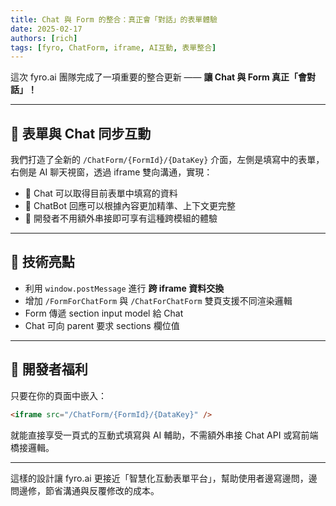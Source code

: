 ```yaml
---
title: Chat 與 Form 的整合：真正會「對話」的表單體驗
date: 2025-02-17
authors: [rich]
tags: [fyro, ChatForm, iframe, AI互動, 表單整合]
---
```


這次 fyro.ai 團隊完成了一項重要的整合更新 —— **讓 Chat 與 Form 真正「會對話」！**

---

## 🤝 表單與 Chat 同步互動

我們打造了全新的 `/ChatForm/{FormId}/{DataKey}` 介面，左側是填寫中的表單，右側是 AI 聊天視窗，透過 iframe 雙向溝通，實現：

- 🔄 Chat 可以取得目前表單中填寫的資料
- 🧠 ChatBot 回應可以根據內容更加精準、上下文更完整
- 👀 開發者不用額外串接即可享有這種跨模組的體驗

---

## 🔌 技術亮點

- 利用 `window.postMessage` 進行 **跨 iframe 資料交換**
- 增加 `/FormForChatForm` 與 `/ChatForChatForm` 雙頁支援不同渲染邏輯
- Form 傳遞 section input model 給 Chat
- Chat 可向 parent 要求 sections 欄位值

---

## 🧪 開發者福利

只要在你的頁面中嵌入：

```html
<iframe src="/ChatForm/{FormId}/{DataKey}" />
```

就能直接享受一頁式的互動式填寫與 AI 輔助，不需額外串接 Chat API 或寫前端橋接邏輯。

---

這樣的設計讓 fyro.ai 更接近「智慧化互動表單平台」，幫助使用者邊寫邊問，邊問邊修，節省溝通與反覆修改的成本。
